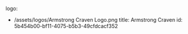 logo:
  - /assets/logos/Armstrong Craven Logo.png
title: Armstrong Craven
id: 5b454b00-bf11-4075-b5b3-49cfdcacf352
